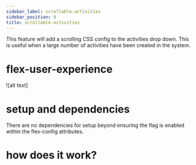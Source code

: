 ```yaml
---
sidebar_label: scrollable-activities
sidebar_position: 9
title: scrollable-activities
---
```


This feature will add a scrolling CSS config to the activities drop down. This is useful when a large number of activities have been created in the system.

# flex-user-experience

![alt text]

# setup and dependencies

There are no dependencies for setup beyond ensuring the flag is enabled within the flex-config attributes.

# how does it work?
